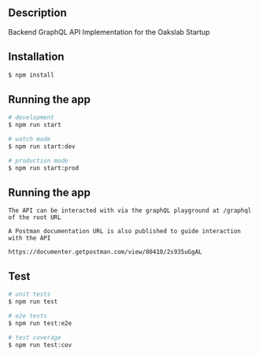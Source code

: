 ## Description

Backend GraphQL API Implementation for the Oakslab Startup

## Installation

```bash
$ npm install
```

## Running the app

```bash
# development
$ npm run start

# watch mode
$ npm run start:dev

# production mode
$ npm run start:prod
```

## Running the app
```
The API can be interacted with via the graphQL playground at /graphql of the root URL
```
```
A Postman documentation URL is also published to guide interaction with the API

https://documenter.getpostman.com/view/80410/2s935uGgAL

```

## Test

```bash
# unit tests
$ npm run test

# e2e tests
$ npm run test:e2e

# test coverage
$ npm run test:cov
```